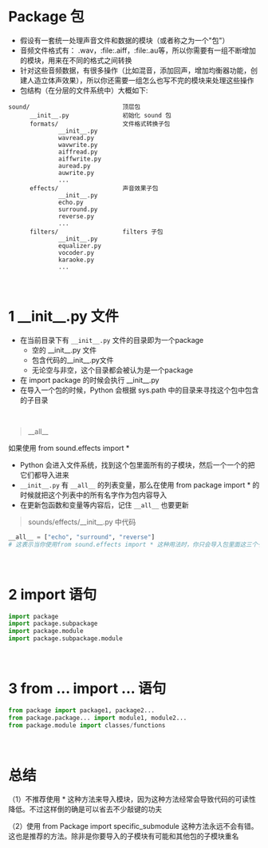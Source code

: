 
&emsp;
# Package 包

- 假设有一套统一处理声音文件和数据的模块（或者称之为一个"包"）
- 音频文件格式有： .wav，:file:.aiff，:file:.au等，所以你需要有一组不断增加的模块，用来在不同的格式之间转换
- 针对这些音频数据，有很多操作（比如混音，添加回声，增加均衡器功能，创建人造立体声效果），所以你还需要一组怎么也写不完的模块来处理这些操作
- 包结构（在分层的文件系统中）大概如下:

```
sound/                          顶层包
      __init__.py               初始化 sound 包
      formats/                  文件格式转换子包
              __init__.py
              wavread.py
              wavwrite.py
              aiffread.py
              aiffwrite.py
              auread.py
              auwrite.py
              ...
      effects/                  声音效果子包
              __init__.py
              echo.py
              surround.py
              reverse.py
              ...
      filters/                  filters 子包
              __init__.py
              equalizer.py
              vocoder.py
              karaoke.py
              ...
```

&emsp;
# 1 \_\_init__.py 文件

- 在当前目录下有 `__init__.py` 文件的目录即为一个package
    - 空的 \_\_init__.py 文件
    - 包含代码的\_\_init__.py文件
    - 无论空与非空，这个目录都会被认为是一个package
- 在 import package 的时候会执行 \_\_init__.py
- 在导入一个包的时候，Python 会根据 sys.path 中的目录来寻找这个包中包含的子目录

&emsp;
>\_\_all__

如果使用 from sound.effects import * 
- Python 会进入文件系统，找到这个包里面所有的子模块，然后一个一个的把它们都导入进来 
- `__init__.py` 有 `__all__` 的列表变量，那么在使用 from package import * 的时候就把这个列表中的所有名字作为包内容导入 
- 在更新包函数和变量等内容后，记住 `__all__` 也要更新

>sounds/effects/\_\_init__.py 中代码
```python
__all__ = ["echo", "surround", "reverse"]
# 这表示当你使用from sound.effects import * 这种用法时，你只会导入包里面这三个子模块。
```

&emsp;
# 2 import 语句

```py
import package
import package.subpackage
import package.module
import package.subpackage.module
```
&emsp;
# 3 from ... import ... 语句

```py
from package import package1, package2...
from package.package... import module1, module2...
from package.module import classes/functions

```




&emsp;
# 总结
（1）不推荐使用 * 这种方法来导入模块，因为这种方法经常会导致代码的可读性降低。不过这样倒的确是可以省去不少敲键的功夫

（2）使用 from Package import specific_submodule 这种方法永远不会有错。这也是推荐的方法。除非是你要导入的子模块有可能和其他包的子模块重名


